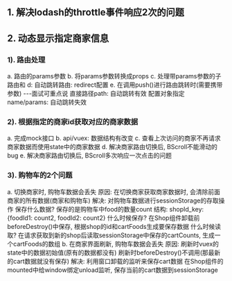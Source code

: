 ## 1. 解决lodash的throttle事件响应2次的问题

## 2. 动态显示指定商家信息
### 1). 路由处理
  a. 路由的params参数
  b. 将params参数转换成props
  c. 处理带params参数的子路由和<router-link>
  d: 自动跳转路由: redirect配置
  e. 在调用push()进行路由跳转时(需要携带参数)   ---面试可重点说
      直接路径path: 自动跳转有效
      配置对象指定name/params: 自动跳转失效

### 2). 根据指定的商家id获取对应的商家数据
  a. 完成mock接口
  b. api/vuex: 数据结构有改变
  c. 查看上次访问的商家不再请求商家数据而使用state中的商家数据
  d. 解决商家路由切换后, BScroll不能滑动的bug
  e. 解决商家路由切换后, BScroll多次响应一次点击的问题
      
### 3). 购物车的2个问题
  a. 切换商家时, 购物车数据会丢失
    原因: 在切换商家获取商家数据时, 会清除前面商家的所有数据(商家和购物车)
    解决: 对购物车数据进行sessionStorage的存取操作
    保存什么数据?
        保存的是购物车中food的数量count
        结构: shopId_key: {foodId1: count2, foodId2: count2}
    什么时候保存?
        在Shop组件卸载前beforeDestroy()中保存, 根据shop的id和cartFoods生成要保存数据
    什么时候读取?
        在请求获取到新的shop后读取sessionStorage中保存的cartCounts, 生成一个cartFoods的数组
  b. 在商家界面刷新, 购物车数据会丢失
    原因: 
        刷新时vuex的state中的数据初始值(原有的数据都没有)
        刷新时beforeDestroy()不调用(那最新的cart数据就没有保存)
    解决:
        利用窗口卸载的监听来保存cart数据
        在Shop组件的mounted中给window绑定unload监听, 保存当前的cart数据到sessionStorage